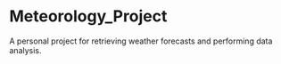 # Meteorology_Project
A personal project for retrieving weather forecasts and performing data analysis.
